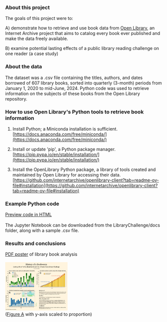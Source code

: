 ### About this project  

The goals of this project were to:  

A) demonstrate how to retrieve and use book data from [Open Library](https://archive.org/details/ol_data?tab=about), an Internet Archive project that aims to catalog every book ever published and make the data freely available.  
 
B) examine potential lasting effects of a public library reading challenge on one reader (a case study)

### About the data  

The dataset was a .csv file containing the titles, authors, and dates borrowed of 607 library books, sorted into quarterly (3-month) periods from January 1, 2020 to mid-June, 2024. Python code was used to retrieve information on the subjects of these books from the Open Library repository.  

### How to use Open Library's Python tools to retrieve book information      

1. Install Python; a Miniconda installation is sufficient.  
[https://docs.anaconda.com/free/miniconda/](https://docs.anaconda.com/free/miniconda/)  

2. Install or update 'pip', a Python package manager.  
[https://pip.pypa.io/en/stable/installation/](https://pip.pypa.io/en/stable/installation/)  

3. Install the OpenLibrary Python package, a library of tools created and maintained by Open Library for accessing their data.  
[https://github.com/internetarchive/openlibrary-client?tab=readme-ov-file#installation](https://github.com/internetarchive/openlibrary-client?tab=readme-ov-file#installation)  
  
### Example Python code  
[Preview code in HTML](https://huiwen-goy.github.io/LibraryChallenge/retrieve_book_data_from_OL.html)  
<br>
The Jupyter Notebook can be downloaded from the LibraryChallenge/docs folder, along with a sample .csv file.  
  
### Results and conclusions  

[PDF poster](https://huiwen-goy.github.io/LibraryChallenge/library_challenge_poster_July2024.pdf) of library book analysis  
<br>
<img src="docs/poster_thumbnail.jpg" alt="poster_thumbnail" width="200"/>
<br>
([Figure A](https://huiwen-goy.github.io/LibraryChallenge/library_challenge_fig_A_proportion.pdf) with y-axis scaled to proportion)  


